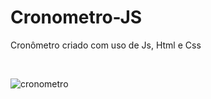 # Cronometro-JS
Cronômetro criado com uso de Js, Html e Css

<br>

![cronometro](https://user-images.githubusercontent.com/102826415/170052102-9beddaf1-5f44-493f-a1e3-50709a2c8308.PNG)
